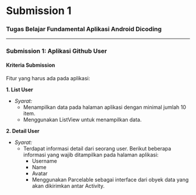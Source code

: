 # Submission 1
### Tugas Belajar Fundamental Aplikasi Android Dicoding

___

### Submission 1: Aplikasi Github User

#### Kriteria Submission

Fitur yang harus ada pada aplikasi:

**1. List User**

  - *Syarat:*
    - Menampilkan data pada halaman aplikasi dengan minimal jumlah 10 item.
    - Menggunakan ListView untuk menampilkan data.

**2. Detail User**

  - *Syarat:*
    - Terdapat informasi detail dari seorang user. Berikut beberapa informasi yang wajib ditampilkan pada halaman aplikasi:
      - Username
      - Name
      - Avatar
      - Menggunakan Parcelable sebagai interface dari obyek data yang akan dikirimkan antar Activity.

